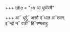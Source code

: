 +++
title = "०४ आ धूर्ष्वस्मै"

+++
आ᳓ धूर्षु᳓ अस्मै द᳓धात अ᳓श्वान्  
इ᳓न्द्रो न᳓ वज्री᳓ हि᳓रण्यबाहुः